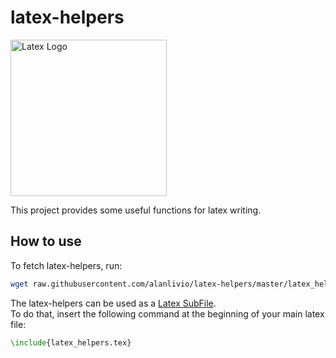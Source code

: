 # latex-helpers

<img title="Latex Logo" src="https://upload.wikimedia.org/wikipedia/commons/thumb/9/92/LaTeX_logo.svg/640px-LaTeX_logo.svg.png" width="250">

This project provides some useful functions for latex writing.

## How to use

To fetch latex-helpers, run:

```bash
wget raw.githubusercontent.com/alanlivio/latex-helpers/master/latex_helpers.tex
```

The latex-helpers can be used as a [Latex SubFile](https://en.wikibooks.org/wiki/LaTeX/Modular_Documents).  
To do that, insert the following command at the beginning of your main latex file:

```latex
\include{latex_helpers.tex}
```
